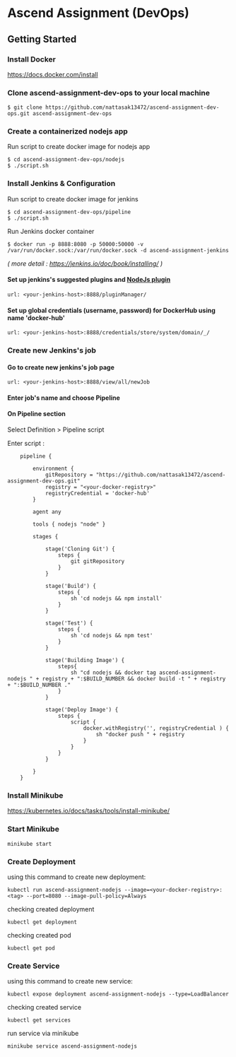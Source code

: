 # Ascend Assignment (DevOps)

## Getting Started

### Install Docker 

https://docs.docker.com/install

### Clone ascend-assignment-dev-ops to your local machine

    $ git clone https://github.com/nattasak13472/ascend-assignment-dev-ops.git ascend-assignment-dev-ops

### Create a containerized nodejs app

Run script to create docker image for nodejs app      
    
    $ cd ascend-assignment-dev-ops/nodejs
    $ ./script.sh

### Install Jenkins & Configuration

Run script to create docker image for jenkins

    $ cd ascend-assignment-dev-ops/pipeline
    $ ./script.sh

Run Jenkins docker container

    $ docker run -p 8888:8080 -p 50000:50000 -v /var/run/docker.sock:/var/run/docker.sock -d ascend-assignment-jenkins

_( more detail : https://jenkins.io/doc/book/installing/ )_

#### Set up jenkins's suggested plugins and [NodeJs plugin](https://wiki.jenkins.io/display/JENKINS/NodeJS+Plugin)
    url: <your-jenkins-host>:8888/pluginManager/

#### Set up global credentials (username, password) for DockerHub using name 'docker-hub'
    url: <your-jenkins-host>:8888/credentials/store/system/domain/_/

### Create new Jenkins's job

#### Go to create new jenkins's job page
    url: <your-jenkins-host>:8888/view/all/newJob

#### Enter job's name and choose Pipeline 

#### On Pipeline section

Select Definition > Pipeline script

Enter script : 

        pipeline {
    
            environment {
                gitRepository = "https://github.com/nattasak13472/ascend-assignment-dev-ops.git"
                registry = "<your-docker-registry>"
                registryCredential = 'docker-hub'
            }
            
            agent any
            
            tools { nodejs "node" }
            
            stages {
            
                stage('Cloning Git') {
                    steps {
                        git gitRepository
                    }
                }
                
                stage('Build') {
                    steps {
                        sh 'cd nodejs && npm install'
                    }
                }
                
                stage('Test') {
                    steps {
                        sh 'cd nodejs && npm test'
                    }
                }
                
                stage('Building Image') {
                    steps{
                        sh "cd nodejs && docker tag ascend-assignment-nodejs " + registry + ":$BUILD_NUMBER && docker build -t " + registry + ":$BUILD_NUMBER ."
                    }
                }
                
                stage('Deploy Image') {
                    steps {
                        script {
                            docker.withRegistry('', registryCredential ) {
                                sh "docker push " + registry
                            }
                        }
                    }
                }
            
            }
        }

### Install Minikube 

https://kubernetes.io/docs/tasks/tools/install-minikube/

### Start Minikube 

    minikube start

### Create Deployment

using this command to create new deployment:

    kubectl run ascend-assignment-nodejs --image=<your-docker-registry>:<tag> --port=8080 --image-pull-policy=Always

checking created deployment

    kubectl get deployment

checking created pod

    kubectl get pod

### Create Service

using this command to create new service:

    kubectl expose deployment ascend-assignment-nodejs --type=LoadBalancer 

checking created service
    
    kubectl get services

run service via minikube

    minikube service ascend-assignment-nodejs
